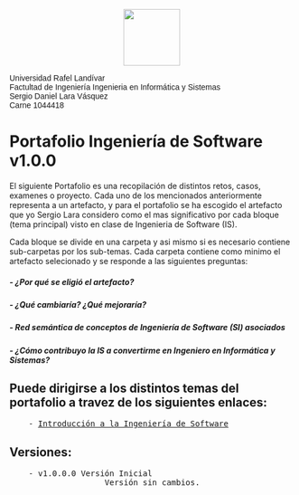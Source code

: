 <p align="center">
    <img
    src="https://d25nlln9isiu5y.cloudfront.net/wp-content/uploads/2018/09/url.jpg"
    width="100px"
    />
</p>

<div style="font-family: Arial, Helvetica; font-size: 20px font-weight: bold;">
        Universidad Rafel Landívar </br>
        Factultad de Ingeniería Ingenieria en Informática y Sistemas </br>
        Sergio Daniel Lara Vásquez </br>
        Carne 1044418
</div>

# Portafolio Ingeniería de Software v1.0.0

El siguiente Portafolio es una recopilación de distintos retos, casos, examenes o proyecto. Cada uno de los mencionados anteriormente representa a un artefacto, y para el portafolio se ha escogido el artefacto que yo Sergio Lara considero como el mas significativo por cada bloque (tema principal) visto en clase de Ingenieria de Software (IS).

Cada bloque se divide en una carpeta y asi mismo si es necesario contiene sub-carpetas por los sub-temas. Cada carpeta contiene como minimo el artefacto selecionado y se responde a las siguientes preguntas:

##### - ¿Por qué se eligió el artefacto?
##### - ¿Qué cambiaría? ¿Qué mejoraría?
##### - Red semántica de conceptos de Ingeniería de Software (SI) asociados
##### - ¿Cómo contribuyo la IS a convertirme en Ingeniero en Informática y Sistemas?


## Puede dirigirse a los distintos temas del portafolio a travez de los siguientes enlaces:
<pre>
    - <a href="https://github.com/srgiola/Portafolio_IngSoftware/tree/master/01%20-%20Introducci%C3%B3n%20a%20la%20Ingenier%C3%ADa%20de%20Software" 
    target=”_blank”>Introducción a la Ingeniería de Software</a>
</pre>


## Versiones:
<pre>
    - v1.0.0.0 Versión Inicial
                    Versión sin cambios.
</pre>

